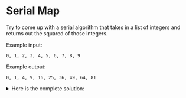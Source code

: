 # Serial Map

Try to come up with a serial algorithm that takes in a list of integers and returns out the squared of those integers.

Example input:
```
0, 1, 2, 3, 4, 5, 6, 7, 8, 9
```

Example output:
```
0, 1, 4, 9, 16, 25, 36, 49, 64, 81
```

<details>
<summary>Here is the complete solution:</summary>

```rust
const SIZE: usize = 10;

fn main() {
    // Initialize the list
    let mut array = vec![0; SIZE];

    for i in 0..array.len() {
        array[i] = i as i32;
    }

    // Map operation
    for i in 0..array.len() {
        array[i] = array[i] * array[i];
    }

    // Verify the output
    for element in array {
        println!("{:?}", element);
    }
}
```
</details>
